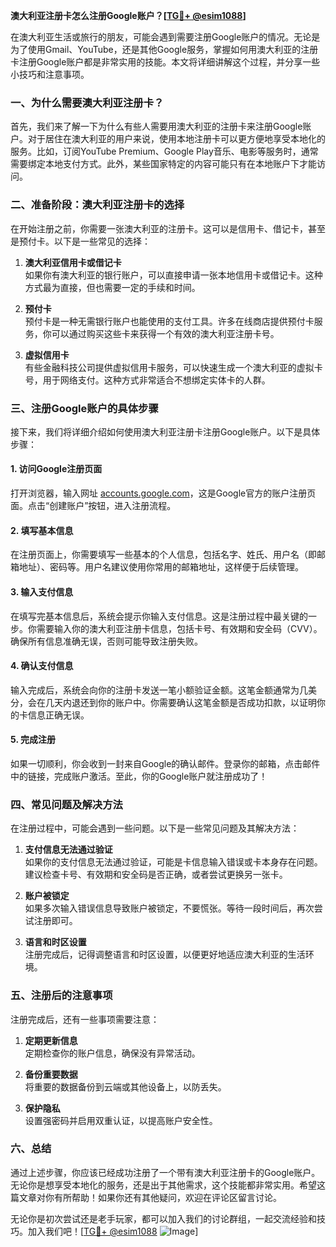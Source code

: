 **澳大利亚注册卡怎么注册Google账户？[[TG💪+ @esim1088](https://t.me/s/esim1088)]**

在澳大利亚生活或旅行的朋友，可能会遇到需要注册Google账户的情况。无论是为了使用Gmail、YouTube，还是其他Google服务，掌握如何用澳大利亚的注册卡注册Google账户都是非常实用的技能。本文将详细讲解这个过程，并分享一些小技巧和注意事项。

### 一、为什么需要澳大利亚注册卡？

首先，我们来了解一下为什么有些人需要用澳大利亚的注册卡来注册Google账户。对于居住在澳大利亚的用户来说，使用本地注册卡可以更方便地享受本地化的服务。比如，订阅YouTube Premium、Google Play音乐、电影等服务时，通常需要绑定本地支付方式。此外，某些国家特定的内容可能只有在本地账户下才能访问。

### 二、准备阶段：澳大利亚注册卡的选择

在开始注册之前，你需要一张澳大利亚的注册卡。这可以是信用卡、借记卡，甚至是预付卡。以下是一些常见的选择：

1. **澳大利亚信用卡或借记卡**  
   如果你有澳大利亚的银行账户，可以直接申请一张本地信用卡或借记卡。这种方式最为直接，但也需要一定的手续和时间。

2. **预付卡**  
   预付卡是一种无需银行账户也能使用的支付工具。许多在线商店提供预付卡服务，你可以通过购买这些卡来获得一个有效的澳大利亚注册卡号。

3. **虚拟信用卡**  
   有些金融科技公司提供虚拟信用卡服务，可以快速生成一个澳大利亚的虚拟卡号，用于网络支付。这种方式非常适合不想绑定实体卡的人群。

### 三、注册Google账户的具体步骤

接下来，我们将详细介绍如何使用澳大利亚注册卡注册Google账户。以下是具体步骤：

#### 1. 访问Google注册页面

打开浏览器，输入网址 [accounts.google.com](https://accounts.google.com)，这是Google官方的账户注册页面。点击“创建账户”按钮，进入注册流程。

#### 2. 填写基本信息

在注册页面上，你需要填写一些基本的个人信息，包括名字、姓氏、用户名（即邮箱地址）、密码等。用户名建议使用你常用的邮箱地址，这样便于后续管理。

#### 3. 输入支付信息

在填写完基本信息后，系统会提示你输入支付信息。这是注册过程中最关键的一步。你需要输入你的澳大利亚注册卡信息，包括卡号、有效期和安全码（CVV）。确保所有信息准确无误，否则可能导致注册失败。

#### 4. 确认支付信息

输入完成后，系统会向你的注册卡发送一笔小额验证金额。这笔金额通常为几美分，会在几天内退还到你的账户中。你需要确认这笔金额是否成功扣款，以证明你的卡信息正确无误。

#### 5. 完成注册

如果一切顺利，你会收到一封来自Google的确认邮件。登录你的邮箱，点击邮件中的链接，完成账户激活。至此，你的Google账户就注册成功了！

### 四、常见问题及解决方法

在注册过程中，可能会遇到一些问题。以下是一些常见问题及其解决方法：

1. **支付信息无法通过验证**  
   如果你的支付信息无法通过验证，可能是卡信息输入错误或卡本身存在问题。建议检查卡号、有效期和安全码是否正确，或者尝试更换另一张卡。

2. **账户被锁定**  
   如果多次输入错误信息导致账户被锁定，不要慌张。等待一段时间后，再次尝试注册即可。

3. **语言和时区设置**  
   注册完成后，记得调整语言和时区设置，以便更好地适应澳大利亚的生活环境。

### 五、注册后的注意事项

注册完成后，还有一些事项需要注意：

1. **定期更新信息**  
   定期检查你的账户信息，确保没有异常活动。

2. **备份重要数据**  
   将重要的数据备份到云端或其他设备上，以防丢失。

3. **保护隐私**  
   设置强密码并启用双重认证，以提高账户安全性。

### 六、总结

通过上述步骤，你应该已经成功注册了一个带有澳大利亚注册卡的Google账户。无论你是想享受本地化的服务，还是出于其他需求，这个技能都非常实用。希望这篇文章对你有所帮助！如果你还有其他疑问，欢迎在评论区留言讨论。

无论你是初次尝试还是老手玩家，都可以加入我们的讨论群组，一起交流经验和技巧。加入我们吧！[[TG💪+ @esim1088](https://t.me/s/esim1088) ![Image](https://i.postimg.cc/4NQfJmqS/Snipaste-2025-05-13-00-14-12.png)]